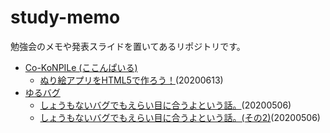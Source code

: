 # study-memo
勉強会のメモや発表スライドを置いてあるリポジトリです。

 * [Co-KoNPILe (ここんぱいる)](https://cokonpile.connpass.com/)
   * [ぬり絵アプリをHTML5で作ろう！](docs/cokonpile/20200613.html)(20200613)
 * [ゆるバグ](https://yurubug.connpass.com/)
   * [しょうもないバグでもえらい目に合うよという話。](docs/yurubug/20200506.html)(20200506)
   * [しょうもないバグでもえらい目に合うよという話。(その2)](docs/yurubug/20200506.html)(20200506)

